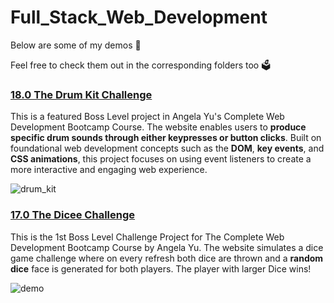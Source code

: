 # Full_Stack_Web_Development

Below are some of my demos 🤩

Feel free to check them out in the corresponding folders too 🗳️

### [18.0 The Drum Kit Challenge](https://github.com/z-q-ying/full_stack_web_development/tree/e6bfdb910cb2f0e94c61e0a76cdebf4aad4aec76/18.0%20The%20Drum%20Kit%20Challenge) ###
This is a featured Boss Level project in Angela Yu's Complete Web Development Bootcamp Course. The website enables users to **produce specific drum sounds through either keypresses or button clicks**. Built on foundational web development concepts such as the **DOM**, **key events**, and **CSS animations**, this project focuses on using event listeners to create a more interactive and engaging web experience.

![drum_kit](https://github.com/z-q-ying/full_stack_web_development/assets/116849653/7627ea56-8e99-473b-b567-7887f9b6a369)

### [17.0 The Dicee Challenge](https://github.com/z-q-ying/full_stack_web_development/tree/e6bfdb910cb2f0e94c61e0a76cdebf4aad4aec76/17.0%20The%20Dicee%20Challenge) ###
This is the 1st Boss Level Challenge Project for The Complete Web Development Bootcamp Course by Angela Yu. The website simulates a dice game challenge where on every refresh both dice are thrown and a **random dice** face is generated for both players. The player with larger Dice wins!

![demo](https://github.com/z-q-ying/full_stack_web_development/assets/116849653/46beccd4-886b-4178-8095-d5270f1ce8f9)




